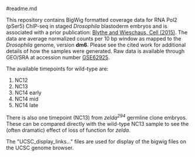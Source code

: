 #readme.md

This repository contains BigWig formatted coverage data for RNA Pol2 (pSer5) ChIP-seq in staged *Drosophila* blastoderm embryos and is associated with a prior publication: [Blythe and Wieschaus, Cell (2015)](https://doi.org/10.1016/j.cell.2015.01.050). The data are average normalized counts per 10 bp window as mapped to the *Drosophila* genome, version **dm6**.
Please see the cited work for additional details of how the samples were generated. Raw data is available through GEO/SRA at accession number [GSE62925](https://www.ncbi.nlm.nih.gov/geo/query/acc.cgi?acc=GSE62925).

The available timepoints for wild-type are:

1. NC12
2. NC13
3. NC14 early
4. NC14 mid
5. NC14 late

There is also one timepoint (NC13) from *zelda<sup>294<sup>* germline clone embryos. These can be compared directly with the wild-type NC13 sample to see the (often dramatic) effect of loss of function for *zelda*.

The "UCSC_display_links..." files are used for display of the bigwig files on the UCSC genome browser. 
